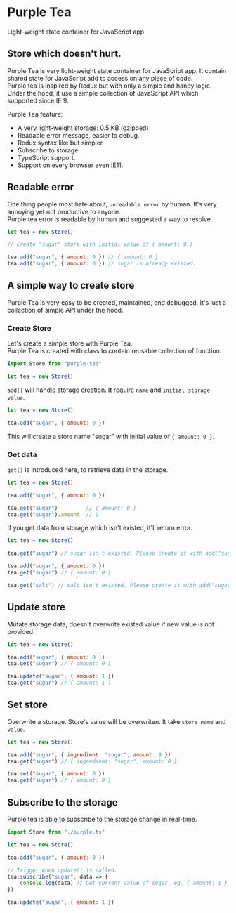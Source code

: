 # Purple Tea
Light-weight state container for JavaScript app.
  
## Store which doesn't hurt.
Purple Tea is very light-weight state container for JavaScript app. It contain shared state for JavaScript add to access on any piece of code.  
Purple tea is inspired by Redux but with only a simple and handy logic. Under the hood, it use a simple collection of JavaScript API which supported since IE 9.
  
  Purple Tea feature:
  * A very light-weight storage: 0.5 KB (gzipped)
  * Readable error message, easier to debug.
  * Redux syntax like but simpler
  * Subscribe to storage.
  * TypeScript support.
  * Support on every browser even IE11.

## Readable error
One thing people most hate about, `unreadable error` by human. It's very annoying yet not productive to anyone.  
Purple tea error is readable by human and suggested a way to resolve.
```javascript
let tea = new Store()

// Create "sugar" store with initial value of { amount: 0 }

tea.add("sugar", { amount: 0 }) // { amount: 0 }
tea.add("sugar", { amount: 0 }) // sugar is already existed.
```
## A simple way to create store
Purple Tea is very easy to be created, maintained, and debugged. It's just a collection of simple API under the hood.

### Create Store
Let's create a simple store with Purple Tea.  
Purple Tea is created with class to contain reusable collection of function.
```javascript
import Store from "purple-tea"

let tea = new Store()
```
`add()` will handle storage creation. It require `name` and `initial storage value`.
```javascript
let tea = new Store()

tea.add("sugar", { amount: 0 })
```
This will create a store name "sugar" with initial value of `{ amount: 0 }`.
  
### Get data
`get()` is introduced here, to retrieve data in the storage.
```javascript
let tea = new Store()

tea.add("sugar", { amount: 0 })

tea.get("sugar")         // { amount: 0 }
tea.get("sugar").amount  // 0
```
If you get data from storage which isn't existed, it'll return error.
```javascript
let tea = new Store()

tea.get("sugar") // sugar isn't existed. Please create it with add("sugar")

tea.add("sugar", { amount: 0 })
tea.get("sugar") // { amount: 0 }

tea.get("salt") // salt isn't existed. Please create it with add("sugar")
```
  
## Update store
Mutate storage data, doesn't overwrite existed value if new value is not provided.
```javascript
let tea = new Store()

tea.add("sugar", { amount: 0 })
tea.get("sugar") // { amount: 0 }

tea.update("sugar", { amount: 1 })
tea.get("sugar") // { amount: 1 }
```

## Set store
Overwrite a storage. Store's value will be overwriten. It take `store name` and `value`.
```javascript
let tea = new Store()

tea.add("sugar", { ingredient: "sugar", amount: 0 })
tea.get("sugar") // { ingredient: "sugar", amount: 0 }

tea.set("sugar", { amount: 0 })
tea.get("sugar") // { amount: 0 }
```
  
## Subscribe to the storage
Purple tea is able to subscribe to the storage change in real-time.
```javascript
import Store from "./purple.ts"

let tea = new Store()

tea.add("sugar", { amount: 0 })

// Trigger when update() is called.
tea.subscribe("sugar", data => {
    console.log(data) // Get current value of sugar. eg. { amount: 1 }
})

tea.update("sugar", { amount: 1 })
```